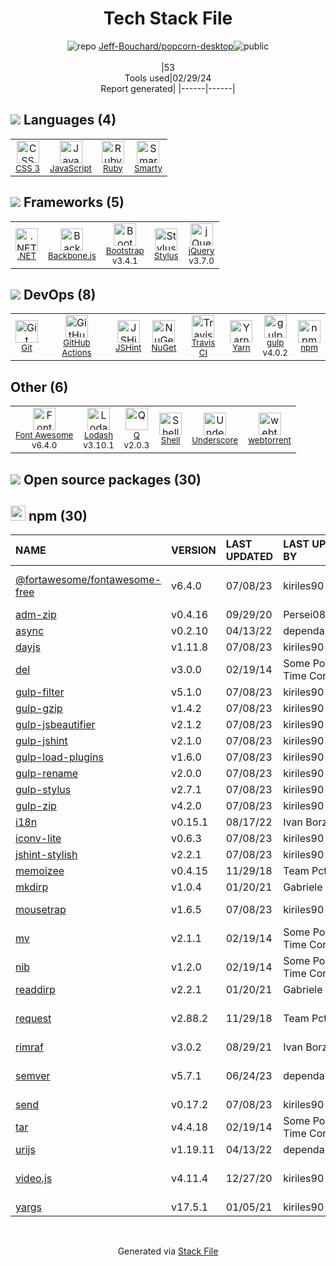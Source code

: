 <!--
&lt;--- Readme.md Snippet without images Start ---&gt;
## Tech Stack
Jeff-Bouchard/popcorn-desktop is built on the following main stack:

- [JavaScript](https://developer.mozilla.org/en-US/docs/Web/JavaScript) – Languages
- [Ruby](https://www.ruby-lang.org) – Languages
- [Smarty](http://www.smarty.net/) – Templating Languages & Extensions
- [.NET](http://www.microsoft.com/net/) – Frameworks (Full Stack)
- [Backbone.js](http://backbonejs.org/) – Javascript MVC Frameworks
- [Bootstrap](http://getbootstrap.com/) – Front-End Frameworks
- [Stylus](http://stylus-lang.com/) – CSS Pre-processors / Extensions
- [jQuery](http://jquery.com/) – Javascript UI Libraries
- [GitHub Actions](https://github.com/features/actions) – Continuous Integration
- [JSHint](http://www.jshint.com/about/) – Code Review
- [Travis CI](http://travis-ci.com/) – Continuous Integration
- [Yarn](https://yarnpkg.com/) – Front End Package Manager
- [gulp](http://gulpjs.com/) – JS Build Tools / JS Task Runners
- [Font Awesome](https://fontawesome.com/) – Fonts
- [Lodash](https://lodash.com) – Javascript Utilities & Libraries
- [Q](https://github.com/kriskowal/q) – Javascript Utilities & Libraries
- [Shell](https://en.wikipedia.org/wiki/Shell_script) – Shells
- [Underscore](http://underscorejs.org/) – Javascript Utilities & Libraries

Full tech stack [here](/techstack.md)

&lt;--- Readme.md Snippet without images End ---&gt;

&lt;--- Readme.md Snippet with images Start ---&gt;
## Tech Stack
Jeff-Bouchard/popcorn-desktop is built on the following main stack:

- <img width='25' height='25' src='https://img.stackshare.io/service/1209/javascript.jpeg' alt='JavaScript'/> [JavaScript](https://developer.mozilla.org/en-US/docs/Web/JavaScript) – Languages
- <img width='25' height='25' src='https://img.stackshare.io/service/989/ruby.png' alt='Ruby'/> [Ruby](https://www.ruby-lang.org) – Languages
- <img width='25' height='25' src='https://img.stackshare.io/service/3693/smarty.png' alt='Smarty'/> [Smarty](http://www.smarty.net/) – Templating Languages & Extensions
- <img width='25' height='25' src='https://img.stackshare.io/service/1014/IoPy1dce_400x400.png' alt='.NET'/> [.NET](http://www.microsoft.com/net/) – Frameworks (Full Stack)
- <img width='25' height='25' src='https://img.stackshare.io/service/1017/Screen_Shot_2012-04-28_at_8.52.15_PM.png' alt='Backbone.js'/> [Backbone.js](http://backbonejs.org/) – Javascript MVC Frameworks
- <img width='25' height='25' src='https://img.stackshare.io/service/1101/C9QJ7V3X.png' alt='Bootstrap'/> [Bootstrap](http://getbootstrap.com/) – Front-End Frameworks
- <img width='25' height='25' src='https://img.stackshare.io/service/1172/stylus.png' alt='Stylus'/> [Stylus](http://stylus-lang.com/) – CSS Pre-processors / Extensions
- <img width='25' height='25' src='https://img.stackshare.io/service/1021/lxEKmMnB_400x400.jpg' alt='jQuery'/> [jQuery](http://jquery.com/) – Javascript UI Libraries
- <img width='25' height='25' src='https://img.stackshare.io/service/11563/actions.png' alt='GitHub Actions'/> [GitHub Actions](https://github.com/features/actions) – Continuous Integration
- <img width='25' height='25' src='https://img.stackshare.io/service/1945/mzh2bRes_400x400.png' alt='JSHint'/> [JSHint](http://www.jshint.com/about/) – Code Review
- <img width='25' height='25' src='https://img.stackshare.io/service/460/Lu6cGu0z_400x400.png' alt='Travis CI'/> [Travis CI](http://travis-ci.com/) – Continuous Integration
- <img width='25' height='25' src='https://img.stackshare.io/service/5848/44mC-kJ3.jpg' alt='Yarn'/> [Yarn](https://yarnpkg.com/) – Front End Package Manager
- <img width='25' height='25' src='https://img.stackshare.io/service/844/iruTC031.png' alt='gulp'/> [gulp](http://gulpjs.com/) – JS Build Tools / JS Task Runners
- <img width='25' height='25' src='https://img.stackshare.io/service/3244/1_Mr1Fy00XjPGNf1Kkp_hWtw_2x.png' alt='Font Awesome'/> [Font Awesome](https://fontawesome.com/) – Fonts
- <img width='25' height='25' src='https://img.stackshare.io/service/2438/lodash.png' alt='Lodash'/> [Lodash](https://lodash.com) – Javascript Utilities & Libraries
- <img width='25' height='25' src='https://img.stackshare.io/service/4697/default_2d5a1d7c5eb520cdeb7db120e767345004a1d0d4.png' alt='Q'/> [Q](https://github.com/kriskowal/q) – Javascript Utilities & Libraries
- <img width='25' height='25' src='https://img.stackshare.io/service/4631/default_c2062d40130562bdc836c13dbca02d318205a962.png' alt='Shell'/> [Shell](https://en.wikipedia.org/wiki/Shell_script) – Shells
- <img width='25' height='25' src='https://img.stackshare.io/service/1150/underscore-js.png' alt='Underscore'/> [Underscore](http://underscorejs.org/) – Javascript Utilities & Libraries

Full tech stack [here](/techstack.md)

&lt;--- Readme.md Snippet with images End ---&gt;
-->
<div align="center">

# Tech Stack File
![](https://img.stackshare.io/repo.svg "repo") [Jeff-Bouchard/popcorn-desktop](https://github.com/Jeff-Bouchard/popcorn-desktop)![](https://img.stackshare.io/public_badge.svg "public")
<br/><br/>
|53<br/>Tools used|02/29/24 <br/>Report generated|
|------|------|
</div>

## <img src='https://img.stackshare.io/languages.svg'/> Languages (4)
<table><tr>
  <td align='center'>
  <img width='36' height='36' src='https://img.stackshare.io/service/6727/css.png' alt='CSS 3'>
  <br>
  <sub><a href="https://developer.mozilla.org/en-US/docs/Web/CSS/CSS3">CSS 3</a></sub>
  <br>
  <sub></sub>
</td>

<td align='center'>
  <img width='36' height='36' src='https://img.stackshare.io/service/1209/javascript.jpeg' alt='JavaScript'>
  <br>
  <sub><a href="https://developer.mozilla.org/en-US/docs/Web/JavaScript">JavaScript</a></sub>
  <br>
  <sub></sub>
</td>

<td align='center'>
  <img width='36' height='36' src='https://img.stackshare.io/service/989/ruby.png' alt='Ruby'>
  <br>
  <sub><a href="https://www.ruby-lang.org">Ruby</a></sub>
  <br>
  <sub></sub>
</td>

<td align='center'>
  <img width='36' height='36' src='https://img.stackshare.io/service/3693/smarty.png' alt='Smarty'>
  <br>
  <sub><a href="http://www.smarty.net/">Smarty</a></sub>
  <br>
  <sub></sub>
</td>

</tr>
</table>

## <img src='https://img.stackshare.io/frameworks.svg'/> Frameworks (5)
<table><tr>
  <td align='center'>
  <img width='36' height='36' src='https://img.stackshare.io/service/1014/IoPy1dce_400x400.png' alt='.NET'>
  <br>
  <sub><a href="http://www.microsoft.com/net/">.NET</a></sub>
  <br>
  <sub></sub>
</td>

<td align='center'>
  <img width='36' height='36' src='https://img.stackshare.io/service/1017/Screen_Shot_2012-04-28_at_8.52.15_PM.png' alt='Backbone.js'>
  <br>
  <sub><a href="http://backbonejs.org/">Backbone.js</a></sub>
  <br>
  <sub></sub>
</td>

<td align='center'>
  <img width='36' height='36' src='https://img.stackshare.io/service/1101/C9QJ7V3X.png' alt='Bootstrap'>
  <br>
  <sub><a href="http://getbootstrap.com/">Bootstrap</a></sub>
  <br>
  <sub>v3.4.1</sub>
</td>

<td align='center'>
  <img width='36' height='36' src='https://img.stackshare.io/service/1172/stylus.png' alt='Stylus'>
  <br>
  <sub><a href="http://stylus-lang.com/">Stylus</a></sub>
  <br>
  <sub></sub>
</td>

<td align='center'>
  <img width='36' height='36' src='https://img.stackshare.io/service/1021/lxEKmMnB_400x400.jpg' alt='jQuery'>
  <br>
  <sub><a href="http://jquery.com/">jQuery</a></sub>
  <br>
  <sub>v3.7.0</sub>
</td>

</tr>
</table>

## <img src='https://img.stackshare.io/devops.svg'/> DevOps (8)
<table><tr>
  <td align='center'>
  <img width='36' height='36' src='https://img.stackshare.io/service/1046/git.png' alt='Git'>
  <br>
  <sub><a href="http://git-scm.com/">Git</a></sub>
  <br>
  <sub></sub>
</td>

<td align='center'>
  <img width='36' height='36' src='https://img.stackshare.io/service/11563/actions.png' alt='GitHub Actions'>
  <br>
  <sub><a href="https://github.com/features/actions">GitHub Actions</a></sub>
  <br>
  <sub></sub>
</td>

<td align='center'>
  <img width='36' height='36' src='https://img.stackshare.io/service/1945/mzh2bRes_400x400.png' alt='JSHint'>
  <br>
  <sub><a href="http://www.jshint.com/about/">JSHint</a></sub>
  <br>
  <sub></sub>
</td>

<td align='center'>
  <img width='36' height='36' src='https://img.stackshare.io/service/2637/6I3oEOP4_400x400.jpg' alt='NuGet'>
  <br>
  <sub><a href="https://www.nuget.org/">NuGet</a></sub>
  <br>
  <sub></sub>
</td>

<td align='center'>
  <img width='36' height='36' src='https://img.stackshare.io/service/460/Lu6cGu0z_400x400.png' alt='Travis CI'>
  <br>
  <sub><a href="http://travis-ci.com/">Travis CI</a></sub>
  <br>
  <sub></sub>
</td>

<td align='center'>
  <img width='36' height='36' src='https://img.stackshare.io/service/5848/44mC-kJ3.jpg' alt='Yarn'>
  <br>
  <sub><a href="https://yarnpkg.com/">Yarn</a></sub>
  <br>
  <sub></sub>
</td>

<td align='center'>
  <img width='36' height='36' src='https://img.stackshare.io/service/844/iruTC031.png' alt='gulp'>
  <br>
  <sub><a href="http://gulpjs.com/">gulp</a></sub>
  <br>
  <sub>v4.0.2</sub>
</td>

<td align='center'>
  <img width='36' height='36' src='https://img.stackshare.io/service/1120/lejvzrnlpb308aftn31u.png' alt='npm'>
  <br>
  <sub><a href="https://www.npmjs.com/">npm</a></sub>
  <br>
  <sub></sub>
</td>

</tr>
</table>

## Other (6)
<table><tr>
  <td align='center'>
  <img width='36' height='36' src='https://img.stackshare.io/service/3244/1_Mr1Fy00XjPGNf1Kkp_hWtw_2x.png' alt='Font Awesome'>
  <br>
  <sub><a href="https://fontawesome.com/">Font Awesome</a></sub>
  <br>
  <sub>v6.4.0</sub>
</td>

<td align='center'>
  <img width='36' height='36' src='https://img.stackshare.io/service/2438/lodash.png' alt='Lodash'>
  <br>
  <sub><a href="https://lodash.com">Lodash</a></sub>
  <br>
  <sub>v3.10.1</sub>
</td>

<td align='center'>
  <img width='36' height='36' src='https://img.stackshare.io/service/4697/default_2d5a1d7c5eb520cdeb7db120e767345004a1d0d4.png' alt='Q'>
  <br>
  <sub><a href="https://github.com/kriskowal/q">Q</a></sub>
  <br>
  <sub>v2.0.3</sub>
</td>

<td align='center'>
  <img width='36' height='36' src='https://img.stackshare.io/service/4631/default_c2062d40130562bdc836c13dbca02d318205a962.png' alt='Shell'>
  <br>
  <sub><a href="https://en.wikipedia.org/wiki/Shell_script">Shell</a></sub>
  <br>
  <sub></sub>
</td>

<td align='center'>
  <img width='36' height='36' src='https://img.stackshare.io/service/1150/underscore-js.png' alt='Underscore'>
  <br>
  <sub><a href="http://underscorejs.org/">Underscore</a></sub>
  <br>
  <sub></sub>
</td>

<td align='center'>
  <img width='36' height='36' src='https://img.stackshare.io/service/9511/snKFTusU_normal.jpg' alt='webtorrent'>
  <br>
  <sub><a href="https://webtorrent.io/">webtorrent</a></sub>
  <br>
  <sub></sub>
</td>

</tr>
</table>


## <img src='https://img.stackshare.io/group.svg' /> Open source packages (30)</h2>

## <img width='24' height='24' src='https://img.stackshare.io/service/1120/lejvzrnlpb308aftn31u.png'/> npm (30)

|NAME|VERSION|LAST UPDATED|LAST UPDATED BY|LICENSE|VULNERABILITIES|
|:------|:------|:------|:------|:------|:------|
|[@fortawesome/fontawesome-free](https://www.npmjs.com/@fortawesome/fontawesome-free)|v6.4.0|07/08/23|kiriles90 |CC-BY-4.0,OFL-1.1,MIT|N/A|
|[adm-zip](https://www.npmjs.com/adm-zip)|v0.4.16|09/29/20|Persei08 |MIT|N/A|
|[async](https://www.npmjs.com/async)|v0.2.10|04/13/22|dependabot[bot] |MIT|N/A|
|[dayjs](https://www.npmjs.com/dayjs)|v1.11.8|07/08/23|kiriles90 |MIT|N/A|
|[del](https://www.npmjs.com/del)|v3.0.0|02/19/14|Some Popcorn Time Contributor |MIT|N/A|
|[gulp-filter](https://www.npmjs.com/gulp-filter)|v5.1.0|07/08/23|kiriles90 |MIT|N/A|
|[gulp-gzip](https://www.npmjs.com/gulp-gzip)|v1.4.2|07/08/23|kiriles90 |MIT|N/A|
|[gulp-jsbeautifier](https://www.npmjs.com/gulp-jsbeautifier)|v2.1.2|07/08/23|kiriles90 |MIT|N/A|
|[gulp-jshint](https://www.npmjs.com/gulp-jshint)|v2.1.0|07/08/23|kiriles90 |MIT|N/A|
|[gulp-load-plugins](https://www.npmjs.com/gulp-load-plugins)|v1.6.0|07/08/23|kiriles90 |MIT|N/A|
|[gulp-rename](https://www.npmjs.com/gulp-rename)|v2.0.0|07/08/23|kiriles90 |MIT|N/A|
|[gulp-stylus](https://www.npmjs.com/gulp-stylus)|v2.7.1|07/08/23|kiriles90 |MIT|N/A|
|[gulp-zip](https://www.npmjs.com/gulp-zip)|v4.2.0|07/08/23|kiriles90 |MIT|N/A|
|[i18n](https://www.npmjs.com/i18n)|v0.15.1|08/17/22|Ivan Borzenkov |MIT|N/A|
|[iconv-lite](https://www.npmjs.com/iconv-lite)|v0.6.3|07/08/23|kiriles90 |MIT|N/A|
|[jshint-stylish](https://www.npmjs.com/jshint-stylish)|v2.2.1|07/08/23|kiriles90 |MIT|N/A|
|[memoizee](https://www.npmjs.com/memoizee)|v0.4.15|11/29/18|Team Pct |ISC|N/A|
|[mkdirp](https://www.npmjs.com/mkdirp)|v1.0.4|01/20/21|Gabriele Petrioli |MIT|N/A|
|[mousetrap](https://www.npmjs.com/mousetrap)|v1.6.5|07/08/23|kiriles90 |Apache-2.0|N/A|
|[mv](https://www.npmjs.com/mv)|v2.1.1|02/19/14|Some Popcorn Time Contributor |MIT|N/A|
|[nib](https://www.npmjs.com/nib)|v1.2.0|02/19/14|Some Popcorn Time Contributor |MIT|N/A|
|[readdirp](https://www.npmjs.com/readdirp)|v2.2.1|01/20/21|Gabriele Petrioli |MIT|N/A|
|[request](https://www.npmjs.com/request)|v2.88.2|11/29/18|Team Pct |Apache-2.0|[CVE-2023-28155](https://github.com/advisories/GHSA-p8p7-x288-28g6) (Moderate)|
|[rimraf](https://www.npmjs.com/rimraf)|v3.0.2|08/29/21|Ivan Borzenkov |ISC|N/A|
|[semver](https://www.npmjs.com/semver)|v5.7.1|06/24/23|dependabot[bot] |ISC|[CVE-2022-25883](https://github.com/advisories/GHSA-c2qf-rxjj-qqgw) (Moderate)|
|[send](https://www.npmjs.com/send)|v0.17.2|07/08/23|kiriles90 |MIT|N/A|
|[tar](https://www.npmjs.com/tar)|v4.4.18|02/19/14|Some Popcorn Time Contributor |ISC|N/A|
|[urijs](https://www.npmjs.com/urijs)|v1.19.11|04/13/22|dependabot[bot] |MIT|N/A|
|[video.js](https://www.npmjs.com/video.js)|v4.11.4|12/27/20|kiriles90 |Apache-2.0|[CVE-2021-23414](https://github.com/advisories/GHSA-pp7m-6j83-m7r6) (Moderate)|
|[yargs](https://www.npmjs.com/yargs)|v17.5.1|01/05/21|kiriles90 |MIT|N/A|

<br/>
<div align='center'>

Generated via [Stack File](https://github.com/marketplace/stack-file)
